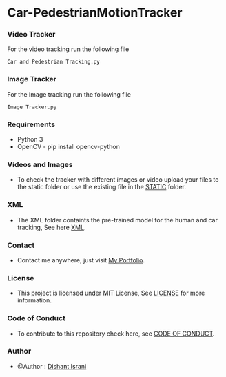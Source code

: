 # Car-PedestrianMotionTracker

### Video Tracker

For the video tracking run the following file
```
Car and Pedestrian Tracking.py
```

### Image Tracker 

For the Image tracking run the following file
```
Image Tracker.py
```

### Requirements

* Python 3
* OpenCV - pip install opencv-python

### Videos and Images

* To check the tracker with different images or video upload your files to the static folder or use the existing file in the [STATIC](/static) folder.

### XML

* The XML folder containts the pre-trained model for the human and car tracking, See here [XML](/xml).

### Contact

* Contact me anywhere, just visit [My Portfolio](https://dishantisrani.github.io/Dishant-Portfolio/).

### License

* This project is licensed under MIT License, See [LICENSE](/LICENSE) for more information.

### Code of Conduct 

* To contribute to this repository check here, see [CODE OF CONDUCT](/CODE_OF_CONDUCT.md).

### Author

* @Author : [Dishant Israni](https://github.com/DishantIsrani)
